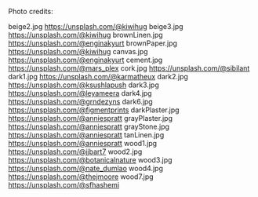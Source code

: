Photo credits:

beige2.jpg https://unsplash.com/@kiwihug
beige3.jpg https://unsplash.com/@kiwihug
brownLinen.jpg https://unsplash.com/@enginakyurt
brownPaper.jpg https://unsplash.com/@kiwihug
canvas.jpg https://unsplash.com/@enginakyurt
cement.jpg https://unsplash.com/@mars_plex
cork.jpg https://unsplash.com/@sibilant
dark1.jpg https://unsplash.com/@karmatheux
dark2.jpg https://unsplash.com/@ksushlapush
dark3.jpg https://unsplash.com/@leyameera
dark4.jpg https://unsplash.com/@grndezyns
dark6.jpg https://unsplash.com/@figmentprints
darkPlaster.jpg https://unsplash.com/@anniespratt
grayPlaster.jpg https://unsplash.com/@anniespratt
grayStone.jpg https://unsplash.com/@anniespratt
tanLinen.jpg https://unsplash.com/@anniespratt
wood1.jpg https://unsplash.com/@jjbart7
wood2.jpg https://unsplash.com/@botanicalnature
wood3.jpg https://unsplash.com/@nate_dumlao
wood4.jpg https://unsplash.com/@thejmoore
wood7.jpg https://unsplash.com/@sfhashemi
